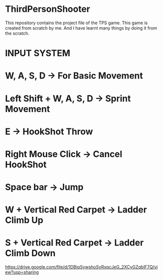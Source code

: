 # ThirdPersonShooter
This repository contains the project file of the TPS game. This game is created from scratch by me. And I have learnt many things by doing it from the scratch.

# INPUT SYSTEM

# W, A, S, D -> For Basic Movement
# Left Shift + W, A, S, D -> Sprint Movement
# E -> HookShot Throw
# Right Mouse Click -> Cancel HookShot
# Space bar -> Jump
# W + Vertical Red Carpet -> Ladder Climb Up
# S + Vertical Red Carpet -> Ladder Climb Down

https://drive.google.com/file/d/1DBiqSywshoSyRxqcJeG_2XCyGZqblF7Q/view?usp=sharing
